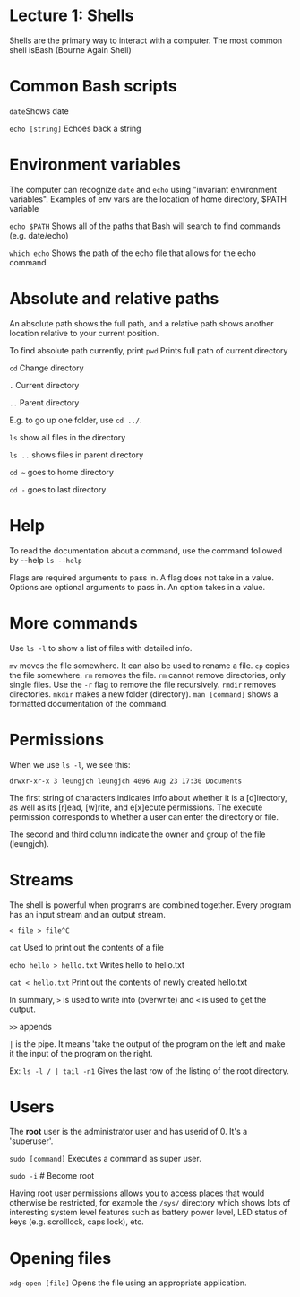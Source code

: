 # Lecture 1: Shells
Shells are the primary way to interact with a computer. The most common shell isBash (Bourne Again Shell)

# Common Bash scripts
`date`Shows date

`echo [string]` Echoes back a string

# Environment variables
The computer can recognize `date` and `echo` using "invariant environment variables". Examples of env vars are the location of home directory, $PATH variable

`echo $PATH` Shows all of the paths that Bash will search to find commands (e.g. date/echo)

`which echo` Shows the path of the echo file that allows for the echo command

# Absolute and relative paths
An absolute path shows the full path, and a relative path shows another location relative to your current position.

To find absolute path currently, print
`pwd` Prints full path of current directory

`cd` Change directory

`.` Current directory

`..` Parent directory

E.g. to go up one folder, use `cd ../`. 

`ls` show all files in the directory

`ls ..` shows files in parent directory

`cd ~` goes to home directory

`cd -` goes to last directory

# Help
To read the documentation about a command, use the command followed by --help
`ls --help`

Flags are required arguments to pass in. A flag does not take in a value.
Options are optional arguments to pass in. An option takes in a value.


# More commands
Use `ls -l` to show a list of files with detailed info.

`mv` moves the file somewhere. It can also be used to rename a file.
`cp` copies the file somewhere. 
`rm` removes the file. `rm` cannot remove directories, only single files. Use the `-r` flag to remove the file recursively. 
`rmdir` removes directories.
`mkdir` makes a new folder (directory).
`man [command]`  shows a formatted documentation of the command.

# Permissions
When we use `ls -l`, we see this:
```
drwxr-xr-x 3 leungjch leungjch 4096 Aug 23 17:30 Documents
```
The first string of characters indicates info about whether it is a [d]irectory, as well as its [r]ead, [w]rite, and e[x]ecute permissions. The execute permission corresponds to whether a user can enter the directory or file. 

The second and third column indicate the owner and group of the file (leungjch). 

# Streams
The shell is powerful when programs are combined together.
Every program has an input stream and an output stream.

```
< file > file^C

```
`cat` Used to print out the contents of a file

`echo hello > hello.txt` Writes hello to hello.txt

`cat < hello.txt` Print out the contents of newly created hello.txt

In summary, `>` is used to write into (overwrite) and `<` is used to get the output.

`>>` appends

`|` is the pipe. It means 'take the output of the program on the left and make it the input of the program on the right.

Ex: `ls -l / | tail -n1` Gives the last row of the listing of the root directory. 

# Users
The **root** user is the administrator user and has userid of 0. It's a 'superuser'. 

`sudo [command]` Executes a command as super user. 

`sudo -i` # Become root

Having root user permissions allows you to access places that would otherwise be restricted, for example the `/sys/` directory which shows lots of interesting system level features such as battery power level, LED status of keys (e.g. scrolllock, caps lock), etc.

# Opening files
`xdg-open [file]` Opens the file using an appropriate application.
